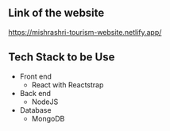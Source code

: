## Link of the website
https://mishrashri-tourism-website.netlify.app/

## Tech Stack to be Use

- Front end
  - React with Reactstrap
- Back end
  - NodeJS
- Database
  - MongoDB
